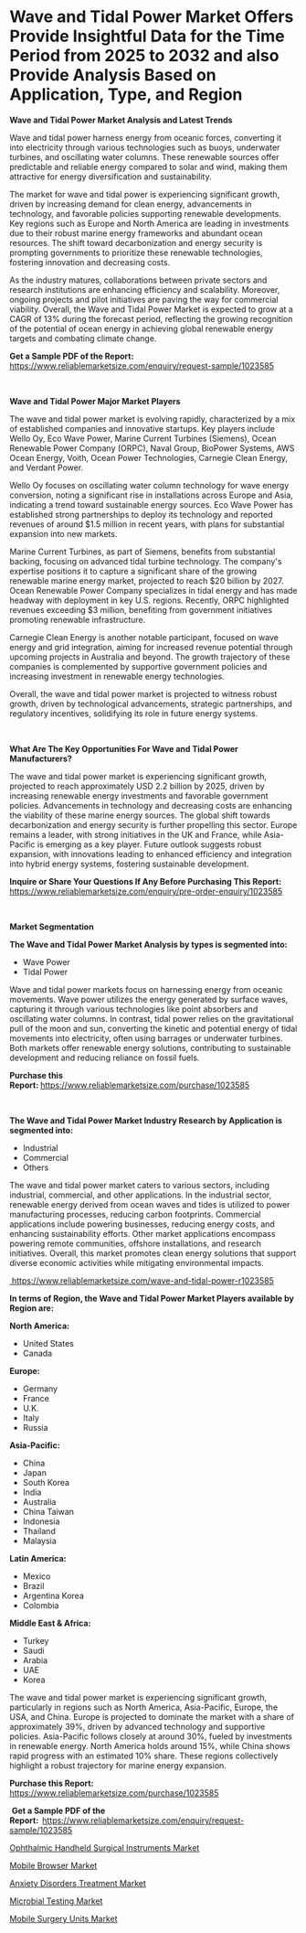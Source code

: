 <p><h1>Wave and Tidal Power Market Offers Provide Insightful Data for the Time Period from 2025 to 2032 and also Provide Analysis Based on Application, Type, and Region</h1></p><p><strong>Wave and Tidal Power Market Analysis and Latest Trends</strong></p>
<p><p>Wave and tidal power harness energy from oceanic forces, converting it into electricity through various technologies such as buoys, underwater turbines, and oscillating water columns. These renewable sources offer predictable and reliable energy compared to solar and wind, making them attractive for energy diversification and sustainability.</p><p>The market for wave and tidal power is experiencing significant growth, driven by increasing demand for clean energy, advancements in technology, and favorable policies supporting renewable developments. Key regions such as Europe and North America are leading in investments due to their robust marine energy frameworks and abundant ocean resources. The shift toward decarbonization and energy security is prompting governments to prioritize these renewable technologies, fostering innovation and decreasing costs.</p><p>As the industry matures, collaborations between private sectors and research institutions are enhancing efficiency and scalability. Moreover, ongoing projects and pilot initiatives are paving the way for commercial viability. Overall, the Wave and Tidal Power Market is expected to grow at a CAGR of 13% during the forecast period, reflecting the growing recognition of the potential of ocean energy in achieving global renewable energy targets and combating climate change.</p></p>
<p><strong>Get a Sample PDF of the Report:&nbsp;</strong> <a href="https://www.reliablemarketsize.com/enquiry/request-sample/1023585?utm_campaign=1895&utm_medium=2&utm_source=Github&utm_content=ia&utm_term=06032025&utm_id=wave-and-tidal-power">https://www.reliablemarketsize.com/enquiry/request-sample/1023585</a></p>
<p>&nbsp;</p>
<p><strong>Wave and Tidal Power Major Market Players</strong></p>
<p><p>The wave and tidal power market is evolving rapidly, characterized by a mix of established companies and innovative startups. Key players include Wello Oy, Eco Wave Power, Marine Current Turbines (Siemens), Ocean Renewable Power Company (ORPC), Naval Group, BioPower Systems, AWS Ocean Energy, Voith, Ocean Power Technologies, Carnegie Clean Energy, and Verdant Power. </p><p>Wello Oy focuses on oscillating water column technology for wave energy conversion, noting a significant rise in installations across Europe and Asia, indicating a trend toward sustainable energy sources. Eco Wave Power has established strong partnerships to deploy its technology and reported revenues of around $1.5 million in recent years, with plans for substantial expansion into new markets.</p><p>Marine Current Turbines, as part of Siemens, benefits from substantial backing, focusing on advanced tidal turbine technology. The company's expertise positions it to capture a significant share of the growing renewable marine energy market, projected to reach $20 billion by 2027. Ocean Renewable Power Company specializes in tidal energy and has made headway with deployment in key U.S. regions. Recently, ORPC highlighted revenues exceeding $3 million, benefiting from government initiatives promoting renewable infrastructure.</p><p>Carnegie Clean Energy is another notable participant, focused on wave energy and grid integration, aiming for increased revenue potential through upcoming projects in Australia and beyond. The growth trajectory of these companies is complemented by supportive government policies and increasing investment in renewable energy technologies.</p><p>Overall, the wave and tidal power market is projected to witness robust growth, driven by technological advancements, strategic partnerships, and regulatory incentives, solidifying its role in future energy systems.</p></p>
<p>&nbsp;</p>
<p><strong>What Are The Key Opportunities For Wave and Tidal Power Manufacturers?</strong></p>
<p><p>The wave and tidal power market is experiencing significant growth, projected to reach approximately USD 2.2 billion by 2025, driven by increasing renewable energy investments and favorable government policies. Advancements in technology and decreasing costs are enhancing the viability of these marine energy sources. The global shift towards decarbonization and energy security is further propelling this sector. Europe remains a leader, with strong initiatives in the UK and France, while Asia-Pacific is emerging as a key player. Future outlook suggests robust expansion, with innovations leading to enhanced efficiency and integration into hybrid energy systems, fostering sustainable development.</p></p>
<p><strong>Inquire or Share Your Questions If Any Before Purchasing This Report:</strong> <a href="https://www.reliablemarketsize.com/enquiry/pre-order-enquiry/1023585?utm_campaign=1895&utm_medium=2&utm_source=Github&utm_content=ia&utm_term=06032025&utm_id=wave-and-tidal-power">https://www.reliablemarketsize.com/enquiry/pre-order-enquiry/1023585</a></p>
<p>&nbsp;</p>
<p><strong>Market Segmentation</strong></p>
<p><strong>The Wave and Tidal Power Market Analysis by types is segmented into:</strong></p>
<p><ul><li>Wave Power</li><li>Tidal Power</li></ul></p>
<p><p>Wave and tidal power markets focus on harnessing energy from oceanic movements. Wave power utilizes the energy generated by surface waves, capturing it through various technologies like point absorbers and oscillating water columns. In contrast, tidal power relies on the gravitational pull of the moon and sun, converting the kinetic and potential energy of tidal movements into electricity, often using barrages or underwater turbines. Both markets offer renewable energy solutions, contributing to sustainable development and reducing reliance on fossil fuels.</p></p>
<p><strong>Purchase this Report:&nbsp;</strong><a href="https://www.reliablemarketsize.com/purchase/1023585?utm_campaign=1895&utm_medium=2&utm_source=Github&utm_content=ia&utm_term=06032025&utm_id=wave-and-tidal-power">https://www.reliablemarketsize.com/purchase/1023585</a></p>
<p>&nbsp;</p>
<p><strong>The Wave and Tidal Power Market Industry Research by Application is segmented into:</strong></p>
<p><ul><li>Industrial</li><li>Commercial</li><li>Others</li></ul></p>
<p><p>The wave and tidal power market caters to various sectors, including industrial, commercial, and other applications. In the industrial sector, renewable energy derived from ocean waves and tides is utilized to power manufacturing processes, reducing carbon footprints. Commercial applications include powering businesses, reducing energy costs, and enhancing sustainability efforts. Other market applications encompass powering remote communities, offshore installations, and research initiatives. Overall, this market promotes clean energy solutions that support diverse economic activities while mitigating environmental impacts.</p></p>
<p><a href="https://www.reliablemarketsize.com/wave-and-tidal-power-r1023585?utm_campaign=1895&utm_medium=2&utm_source=Github&utm_content=ia&utm_term=06032025&utm_id=wave-and-tidal-power">&nbsp;https://www.reliablemarketsize.com/wave-and-tidal-power-r1023585</a></p>
<p><strong>In terms of Region, the Wave and Tidal Power Market Players available by Region are:</strong></p>
<p>
    <p> <strong> North America: </strong>
        <ul>
            <li>United States</li>
            <li>Canada</li>
        </ul>
        </p> 
    <p> <strong> Europe: </strong>
        <ul>
            <li>Germany</li>
            <li>France</li>
            <li>U.K.</li>
            <li>Italy</li>
            <li>Russia</li>
        </ul>
        </p> 
    <p> <strong> Asia-Pacific: </strong>
        <ul>
            <li>China</li>
            <li>Japan</li>
            <li>South Korea</li>
            <li>India</li>
            <li>Australia</li>
            <li>China Taiwan</li>
            <li>Indonesia</li>
            <li>Thailand</li>
            <li>Malaysia</li>
        </ul>
        </p> 
    <p> <strong> Latin America: </strong>
        <ul>
            <li>Mexico</li>
            <li>Brazil</li>
            <li>Argentina Korea</li>
            <li>Colombia</li>
        </ul>
        </p> 
    <p> <strong> Middle East & Africa: </strong>
        <ul>
            <li>Turkey</li>
            <li>Saudi</li>
            <li>Arabia</li>
            <li>UAE</li>
            <li>Korea</li>
        </ul>
    </p>
    </p>
<p><p>The wave and tidal power market is experiencing significant growth, particularly in regions such as North America, Asia-Pacific, Europe, the USA, and China. Europe is projected to dominate the market with a share of approximately 39%, driven by advanced technology and supportive policies. Asia-Pacific follows closely at around 30%, fueled by investments in renewable energy. North America holds around 15%, while China shows rapid progress with an estimated 10% share. These regions collectively highlight a robust trajectory for marine energy expansion.</p></p>
<p><strong>Purchase this Report: </strong><a href="https://www.reliablemarketsize.com/purchase/1023585?utm_campaign=1895&utm_medium=2&utm_source=Github&utm_content=ia&utm_term=06032025&utm_id=wave-and-tidal-power">https://www.reliablemarketsize.com/purchase/1023585</a></p>
<p>&nbsp;<strong>Get a Sample PDF of the Report:&nbsp;&nbsp;</strong><a href="https://www.reliablemarketsize.com/enquiry/request-sample/1023585?utm_campaign=1895&utm_medium=2&utm_source=Github&utm_content=ia&utm_term=06032025&utm_id=wave-and-tidal-power">https://www.reliablemarketsize.com/enquiry/request-sample/1023585</a></p>
<p><strong></strong></p>
<p><p><a href="https://github.com/hoganemken50/Market-Research-Report-List-1/blob/main/ophthalmic-handheld-surgical-instruments-market.md?utm_campaign=1895&utm_medium=2&utm_source=Github&utm_content=ia&utm_term=06032025&utm_id=wave-and-tidal-power">Ophthalmic Handheld Surgical Instruments Market</a></p><p><a href="https://github.com/kuziaaring40/Market-Research-Report-List-1/blob/main/mobile-browser-market.md?utm_campaign=1895&utm_medium=2&utm_source=Github&utm_content=ia&utm_term=06032025&utm_id=wave-and-tidal-power">Mobile Browser Market</a></p><p><a href="https://github.com/zemonarutaep/Market-Research-Report-List-1/blob/main/anxiety-disorders-treatment-market.md?utm_campaign=1895&utm_medium=2&utm_source=Github&utm_content=ia&utm_term=06032025&utm_id=wave-and-tidal-power">Anxiety Disorders Treatment Market</a></p><p><a href="https://github.com/ujanoandryvw/Market-Research-Report-List-1/blob/main/microbial-testing-market.md?utm_campaign=1895&utm_medium=2&utm_source=Github&utm_content=ia&utm_term=06032025&utm_id=wave-and-tidal-power">Microbial Testing Market</a></p><p><a href="https://github.com/donnypolan/Market-Research-Report-List-1/blob/main/mobile-surgery-units-market.md?utm_campaign=1895&utm_medium=2&utm_source=Github&utm_content=ia&utm_term=06032025&utm_id=wave-and-tidal-power">Mobile Surgery Units Market</a></p></p>